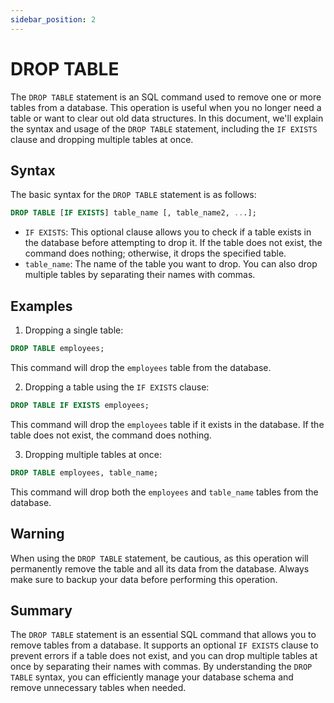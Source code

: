 ```yaml
---
sidebar_position: 2
---
```


# DROP TABLE

The `DROP TABLE` statement is an SQL command used to remove one or more tables from a database. This operation is useful when you no longer need a table or want to clear out old data structures. In this document, we'll explain the syntax and usage of the `DROP TABLE` statement, including the `IF EXISTS` clause and dropping multiple tables at once.

## Syntax

The basic syntax for the `DROP TABLE` statement is as follows:

```sql
DROP TABLE [IF EXISTS] table_name [, table_name2, ...];
```

- `IF EXISTS`: This optional clause allows you to check if a table exists in the database before attempting to drop it. If the table does not exist, the command does nothing; otherwise, it drops the specified table.
- `table_name`: The name of the table you want to drop. You can also drop multiple tables by separating their names with commas.

## Examples

1. Dropping a single table:

```sql
DROP TABLE employees;
```

This command will drop the `employees` table from the database.

2. Dropping a table using the `IF EXISTS` clause:

```sql
DROP TABLE IF EXISTS employees;
```

This command will drop the `employees` table if it exists in the database. If the table does not exist, the command does nothing.

3. Dropping multiple tables at once:

```sql
DROP TABLE employees, table_name;
```

This command will drop both the `employees` and `table_name` tables from the database.

## Warning

When using the `DROP TABLE` statement, be cautious, as this operation will permanently remove the table and all its data from the database. Always make sure to backup your data before performing this operation.

## Summary

The `DROP TABLE` statement is an essential SQL command that allows you to remove tables from a database. It supports an optional `IF EXISTS` clause to prevent errors if a table does not exist, and you can drop multiple tables at once by separating their names with commas. By understanding the `DROP TABLE` syntax, you can efficiently manage your database schema and remove unnecessary tables when needed.
